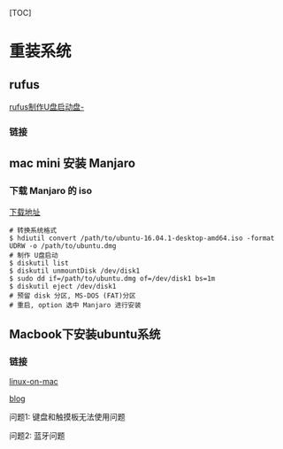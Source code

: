 [TOC]

# 重装系统

## rufus

[rufus制作U盘启动盘-](https://baijiahao.baidu.com/s?id=1620829187404076427&wfr=spider&for=pc)

### 链接

## mac mini 安装 Manjaro

### 下载 Manjaro 的 iso

[下载地址](https://www.manjaro.cn/category/download-manjaro)

```shell
# 转换系统格式
$ hdiutil convert /path/to/ubuntu-16.04.1-desktop-amd64.iso -format UDRW -o /path/to/ubuntu.dmg
# 制作 U盘启动
$ diskutil list
$ diskutil unmountDisk /dev/disk1
$ sudo dd if=/path/to/ubuntu.dmg of=/dev/disk1 bs=1m
$ diskutil eject /dev/disk1
# 预留 disk 分区, MS-DOS (FAT)分区
# 重启, option 选中 Manjaro 进行安装
```

## Macbook下安装ubuntu系统

### 链接

[linux-on-mac](https://nixaid.com/linux-on-macbookpro/)

[blog](https://blog.csdn.net/kernel_my/article/details/89282294)

问题1: 键盘和触摸板无法使用问题

问题2: 蓝牙问题